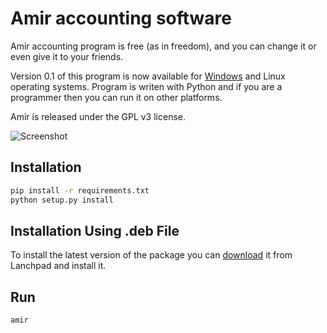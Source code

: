 # Amir accounting software

Amir accounting program is free (as in freedom), and you can change it or even give it to your friends.

Version 0.1 of this program is now available for [Windows](https://launchpad.net/amir/0.1/0.1/+download/Amir-0.1-win32-setup.exe) and Linux operating systems. Program is writen with Python and if you are a programmer then you can run it on other platforms.

Amir is released under the GPL v3 license.

![Screenshot](http://www.freeamir.com/images/thumb/c/cd/Win1.png/727px-Win1.png)


## Installation

```bash
pip install -r requirements.txt
python setup.py install
```

## Installation Using .deb File

To install the latest version of the package you can [download](https://launchpad.net/amir/0.1/0.1/+download/amir_0.2_all.deb) it from Lanchpad and install it.

## Run

```bash
amir
```
